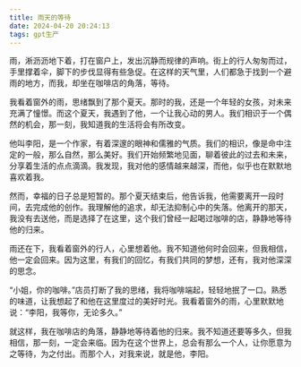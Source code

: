 ```yaml
---
title: 雨天的等待
date: 2024-04-20 20:24:13
tags: gpt生产
---
```


雨，淅沥沥地下着，打在窗户上，发出沉静而规律的声响。街上的行人匆匆而过，手里撑着伞，脚下的步伐显得有些急促。在这样的天气里，人们都急于找到一个避雨的地方，而我，却坐在咖啡店的角落，等待。

我看着窗外的雨，思绪飘到了那个夏天。那时的我，还是一个年轻的女孩，对未来充满了憧憬。而这个夏天，我遇到了他，一个让我心动的男人。我们相识于一个偶然的机会，那一刻，我知道我的生活将会有所改变。

他叫李阳，是一个作家，有着深邃的眼神和儒雅的气质。我们的相识，像是命中注定的一般，那么自然，那么美好。我们开始频繁地见面，聊着彼此的过去和未来，分享着生活的点点滴滴。我发现，我对他的感情越来越深，而他，似乎也在默默地喜欢着我。

然而，幸福的日子总是短暂的。那个夏天结束后，他告诉我，他需要离开一段时间，去完成他的创作。我理解他的追求，却无法抑制心中的失落。他离开的那天，我没有去送他，而是选择了在这里，这个我们曾经一起喝过咖啡的店，静静地等待他的归来。

雨还在下，我看着窗外的行人，心里想着他。我不知道他何时会回来，但我相信，他一定会回来。因为这里，有我们的回忆，有我们共同的梦想，还有，我对他深深的思念。

“小姐，你的咖啡。”店员打断了我的思绪，我将咖啡端起，轻轻地抿了一口。熟悉的味道，让我想起了和他在这里度过的美好时光。我看着窗外的雨，心里默默地说：“李阳，我等你，无论多久。”

就这样，我在咖啡店的角落，静静地等待着他的归来。我不知道还要等多久，但我相信，那一刻，一定会来临。因为在这个世界上，总会有那么一个人，让你愿意为之等待，为之付出。而那个人，对我来说，就是他，李阳。